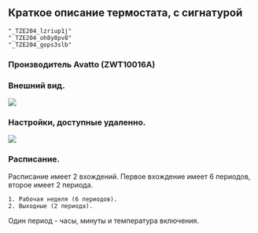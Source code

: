 ## Краткое описание термостата, с сигнатурой

	"_TZE204_lzriup1j"
	"_TZE204_oh8y8pv8"
	"_TZE204_gops3slb"
	
### Производитель Avatto (ZWT10016A)
	
### Внешний вид.

<img src="https://raw.githubusercontent.com/slacky1965/tuya_thermostat_zrd/refs/heads/main/doc/images/model6.png"/>

### Настройки, доступные удаленно.

<img src="https://raw.githubusercontent.com/slacky1965/tuya_thermostat_zrd/refs/heads/main/doc/images/thermostat_r06_exposes.jpg"/>

### Расписание.

Расписание имеет 2 вхождений. Первое вхождение имеет 6 периодов, второе имеет 2 периода.

	1. Рабочая неделя (6 периодов).
	2. Выходные (2 периода).

Один период - часы, минуты и температура включения.
